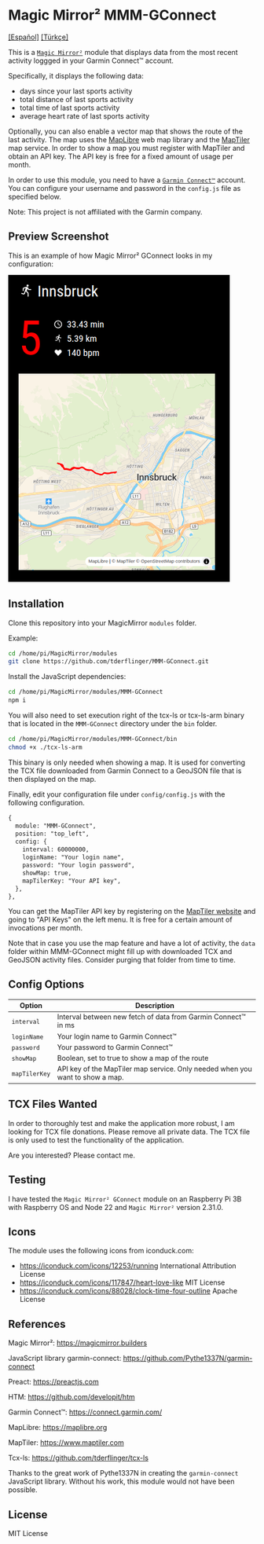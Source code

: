 # Magic Mirror² MMM-GConnect

[[Español]](./README-es.md) [[Türkçe]](./README-tr.md)

This is a [`Magic Mirror²`](https://magicmirror.builders/) module that displays data from the most recent activity loggged
in your Garmin Connect™ account.

Specifically, it displays the following data:
- days since your last sports activity
- total distance of last sports activity
- total time of last sports activity
- average heart rate of last sports activity

Optionally, you can also enable a vector map that shows the route of the last activity. The map
uses the [MapLibre](https://maplibre.org) web map library and the [MapTiler](https://www.maptiler.com) map service. In order to show a map you
must register with MapTiler and obtain an API key. The API key is free for a fixed amount of usage per month.

In order to use this module, you need to have a [`Garmin Connect™`](https://connect.garmin.com/) account. You can configure
your username and password in the `config.js` file as specified below.

Note: This project is not affiliated with the Garmin company.

## Preview Screenshot

This is an example of how Magic Mirror² GConnect looks in my configuration:

![Magic Mirror² GConnect exmaple screen](./doc/screenshot-MMM-GConnect-Up.png)

## Installation

Clone this repository into your MagicMirror `modules` folder.

Example:

```bash
cd /home/pi/MagicMirror/modules
git clone https://github.com/tderflinger/MMM-GConnect.git
```

Install the JavaScript dependencies:

```bash
cd /home/pi/MagicMirror/modules/MMM-GConnect
npm i
```

You will also need to set execution right of the tcx-ls or tcx-ls-arm binary that is located in the `MMM-GConnect` directory under the `bin` folder.

```bash
cd /home/pi/MagicMirror/modules/MMM-GConnect/bin
chmod +x ./tcx-ls-arm
```

This binary is only needed when showing a map. It is used for converting the TCX file downloaded from Garmin Connect to a GeoJSON file that is then displayed on the map.

Finally, edit your configuration file under `config/config.js` with the following configuration.
```
{	
  module: "MMM-GConnect",
  position: "top_left",
  config: {
    interval: 60000000,
    loginName: "Your login name",
    password: "Your login password",
    showMap: true,
    mapTilerKey: "Your API key",
  },
},
```

You can get the MapTiler API key by registering on the [MapTiler website](https://www.maptiler.com) and going to "API Keys" on the left menu. It is free for a certain amount of invocations per month.

Note that in case you use the map feature and have a lot of activity, the `data` folder within MMM-GConnect might fill up with downloaded TCX and GeoJSON activity files. Consider purging that
folder from time to time.

## Config Options
| **Option**        | **Description** |
| --- | --- |
| `interval`      | Interval between new fetch of data from Garmin Connect™ in ms |
| `loginName`      | Your login name to Garmin Connect™ |
| `password`      | Your password to Garmin Connect™ |
| `showMap`      | Boolean, set to true to show a map of the route |
| `mapTilerKey`      | API key of the MapTiler map service. Only needed when you want to show a map. |

## TCX Files Wanted

In order to thoroughly test and make the application more robust, I am looking for TCX file donations.
Please remove all private data. The TCX file is only used to test the functionality of the application.

Are you interested? Please contact me.

## Testing

I have tested the `Magic Mirror² GConnect` module on an Raspberry Pi 3B with Raspberry OS
and Node 22 and `Magic Mirror²` version 2.31.0.

## Icons

The module uses the following icons from iconduck.com:

- https://iconduck.com/icons/12253/running International Attribution License
- https://iconduck.com/icons/117847/heart-love-like MIT License
- https://iconduck.com/icons/88028/clock-time-four-outline Apache License

## References

Magic Mirror²: https://magicmirror.builders

JavaScript library garmin-connect: https://github.com/Pythe1337N/garmin-connect

Preact: https://preactjs.com

HTM: https://github.com/developit/htm

Garmin Connect™: https://connect.garmin.com/

MapLibre: https://maplibre.org

MapTiler: https://www.maptiler.com

Tcx-ls: https://github.com/tderflinger/tcx-ls

Thanks to the great work of Pythe1337N in creating the `garmin-connect` JavaScript library.
Without his work, this module would not have been possible.

## License

MIT License